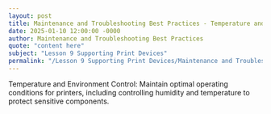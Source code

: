 ```yaml
---
layout: post
title: Maintenance and Troubleshooting Best Practices - Temperature and Environment Control
date: 2025-01-10 12:00:00 -0000
author: Maintenance and Troubleshooting Best Practices
quote: "content here"
subject: "Lesson 9 Supporting Print Devices"
permalink: "/Lesson 9 Supporting Print Devices/Maintenance and Troubleshooting Best Practices/Maintenance and Troubleshooting Best Practices - Temperature and Environment Control"
---
```


Temperature and Environment Control: Maintain optimal operating conditions for printers, including controlling humidity and temperature to protect sensitive components.
